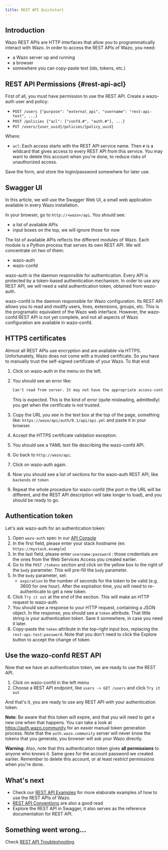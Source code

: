 ```yaml
---
title: REST API Quickstart
---
```


## Introduction

Wazo REST APIs are HTTP interfaces that allow you to programmatically interact with Wazo. In order
to access the REST APIs of Wazo, you need:

- a Wazo server up and running
- a browser
- somewhere you can copy-paste text (ids, tokens, etc.)

## REST API Permissions {#rest-api-acl}

First of all, you must have permission to use the REST API. Create a wazo-auth user and policy:

- `POST /users {"purpose": "external_api", "username": "rest-api-test", ...}`
- `POST /policies {"acl": ["confd.#", "auth.#"], ...}`
- `PUT /users/{user_uuid}/policies/{policy_uuid}`

Where:

- `acl`: Each access starts with the REST API service name. Then `#` is a wildcard that gives access
  to every REST API from this service. You may want to delete this account when you're done, to
  reduce risks of unauthorized access.

Save the form, and store the login/password somewhere for later use.

## Swagger UI

In this article, we will use the Swagger Web UI, a small web application available in every Wazo
installation.

In your browser, go to `http://<wazo>/api`. You should see:

- a list of available APIs
- input boxes on the top, we will ignore those for now

The list of available APIs reflects the different modules of Wazo. Each module is a Python process
that serves its own REST API. We will concentrate on two of them:

- wazo-auth
- wazo-confd

wazo-auth is the daemon responsible for authentication. Every API is protected by a token-based
authentication mechanism. In order to use any REST API, we will need a valid authentication token,
obtained from wazo-auth.

wazo-confd is the daemon responsible for Wazo configuration. Its REST API allows you to read and
modify users, lines, extensions, groups, etc. This is the programatic equivalent of the Wazo web
interface. However, the wazo-confd REST API is not yet complete, and not all aspects of Wazo
configuration are available in wazo-confd.

## HTTPS certificates

Almost all REST APIs use encryption and are available via HTTPS. Unfortunately, Wazo does not come
with a trusted certificate. So you have to manually trust the self-signed certificate of your Wazo.
To that end:

1. Click on wazo-auth in the menu on the left.
2. You should see an error like:

   ```markdown
   Can't read from server. It may not have the appropriate access-control-origin settings.
   ```

   This is expected. This is the kind of error (quite misleading, admittedly) you get when the
   certificate is not trusted.

3. Copy the URL you see in the text box at the top of the page, something like:
   `https://wazo/api/auth/0.1/api/api.yml` and paste it in your browser.
4. Accept the HTTPS certificate validation exception.
5. You should see a YAML text file describing the wazo-confd API.
6. Go back to `http://wazo/api`.
7. Click on wazo-auth again.
8. Now you should see a list of sections for the wazo-auth REST API, like `backends` or `token`
9. Repeat the whole procedure for wazo-confd (the port in the URL will be different, and the REST
   API description will take longer to load), and you should be ready to go.

## Authentication token

Let's ask wazo-auth for an authentication token:

1. Open `wazo-auth` spec in our [API Console](/documentation/console/authentication)
2. In the first field, please enter your stack hostname (ex: `https://mystack.example`)
3. In the last field, please enter `username:password` : those credentials are the ones from
   the Web Services Access you created earlier.
4. Go to the `POST /tokens` section and click on the yellow box to the right of the `body`
   parameter. This will pre-fill the `body` parameter.
5. In the `body` parameter, set:
   - `expiration` to the number of seconds for the token to be valid (e.g. 3600 for one hour). After
     the expiration time, you will need to re-authenticate to get a new token.
6. Click `Try it out` at the end of the section. This will make an HTTP request to wazo-auth.
7. You should see a response to your HTTP request, containing a JSON object. In the response, you
   should see a `token` attribute. That little string is your authentication token. Save it
   somewhere, in case you need it later.
8. Copy-paste the `token` attribute in the top-right input box, replacing the
   `rest-api-test:password`. Note that you don't need to click the Explore button to accept the
   change of token.

## Use the wazo-confd REST API

Now that we have an authentication token, we are ready to use the REST API.

1.  Click on wazo-confd in the left menu
2.  Choose a REST API endpoint, like `users -> GET /users` and click `Try it out`

And that's it, you are ready to use any REST API with your authentication token.

**Note**: Be aware that this token will expire, and that you will need to get a new one when that
happens. You can take a look at <https://auth.wazo.community> for an easier manual token generation
process. Note that the `auth.wazo.community` server will never know the tokens that you generate,
you browser will ask your Wazo directly.

**Warning**: Also, note that this authentication token gives **all permissions** to anyone who knows
it. Same goes for the account password we created earlier. Remember to delete this account, or at
least restrict permissions when you're done.

## What's next

- Check our [REST API Examples](/uc-doc/api_sdk/rest_api/examples) for more elaborate examples of
  how to use the REST APIs of Wazo.
- [REST API Conventions](/uc-doc/api_sdk/rest_api/conventions) are also a good read
- Explore the REST API in Swagger, it also serves as the reference documentation for REST API.

## Something went wrong...

Check [REST API Troubleshooting](/uc-doc/api_sdk/rest_api/troubleshooting).
